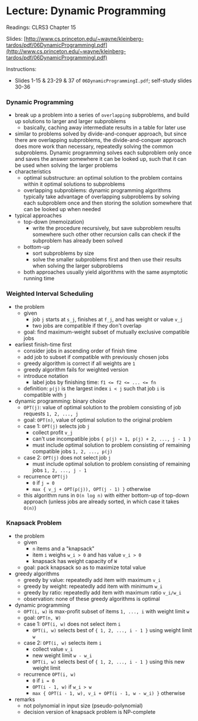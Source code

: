 # Lecture: Dynamic Programming

Readings: CLRS3 Chapter 15

Slides: [http://www.cs.princeton.edu/~wayne/kleinberg-tardos/pdf/06DynamicProgrammingI.pdf](http://www.cs.princeton.edu/~wayne/kleinberg-tardos/pdf/06DynamicProgrammingI.pdf)

Instructions:
  - Slides 1-15 & 23-29 & 37 of ``06DynamicProgrammingI.pdf``; self-study slides 30-36

### Dynamic Programming
- break up a problem into a series of ``overlapping`` subproblems, and build up solutions to larger and larger subproblems
  - basically, caching away intermediate results in a table for later use
- similar to problems solved by divide-and-conquer approach, but since there are overlapping subproblems, the divide-and-conquer approach does more work than necessary, repeatedly solving the common subproblems. Dynamic programming solves each subproblem only once and saves the answer somewhere it can be looked up, such that it can be used when solving the larger problems
- characteristics
  - optimal substructure: an optimal solution to the problem contains within it optimal solutions to subproblems
  - overlapping subproblems: dynamic programming algorithms typically take advantage of overlapping subproblems by solving each subproblem once and then storing the solution somewhere that can be looked up when needed
- typical approaches
  - top-down (memoization)
    - write the procedure recursively, but save subproblem results somewhere such other other recursion calls can check if the subproblem has already been solved
  - bottom-up
    - sort subproblems by size
    - solve the smaller subproblems first and then use their results when solving the larger subproblems
  - both approaches usually yield algorithms with the same asymptotic running time

### Weighted Interval Scheduling
- the problem
  - given
    - job ``j`` starts at ``s_j``, finishes at ``f_j``, and has weight or value ``v_j``
    - two jobs are compatible if they don't overlap
  - goal: find maximum-weight subset of mutually exclusive compatible jobs
- earliest finish-time first
  - consider jobs in ascending order of finish time
  - add job to subset if compatible with previously chosen jobs
  - greedy algorithm is correct if all weights are ``1``
  - greedy algorithm fails for weighted version
  - introduce notation
    - label jobs by finishing time: ``f1 <= f2 <= ... <= fn``
  - definition: ``p(j)`` is the largest index ``i < j`` such that job ``i`` is compatible with ``j``
- dynamic programming: binary choice
  - ``OPT(j)``: value of optimal solution to the problem consisting of job requests ``1, 2, ..., j``
  - goal: ``OPT(n)``, value of optimal solution to the original problem
  - case 1: ``OPT(j)`` selects job ``j``
    - collect profit ``v_j``
    - can't use incompatible jobs ``{ p(j) + 1, p(j) + 2, ..., j - 1 }``
    - must include optimal solution to problem consisting of remaining compatible jobs ``1, 2, ..., p(j)``
  - case 2: ``OPT(j)`` does not select job ``j``
    - must include optimal solution to problem consisting of remaining jobs ``1, 2, ..., j - 1``
  - recurrence ``OPT(j)``
    - ``0`` if ``j = 0``
    - ``max { v_j + OPT(p(j)), OPT(j - 1) }`` otherwise
  - this algorithm runs in ``O(n log n)`` with either bottom-up of top-down approach (unless jobs are already sorted, in which case it takes ``O(n)``)

### Knapsack Problem
- the problem
  - given
    - ``n`` items and a "knapsack"
    - item ``i`` weighs ``w_i > 0`` and has value ``v_i > 0``
    - knapsack has weight capacity of ``W``
  - goal: pack knapsack so as to maximize total value
- greedy algorithms
  - greedy by value: repeatedly add item with maximum ``v_i``
  - greedy by weight: repeatedly add item with minimum ``w_i``
  - greedy by ratio: repeatedly add item with maximum ratio ``v_i/w_i``
  - observation: none of these greedy algorithms is optimal
- dynamic programming
  - ``OPT(i, w)`` is max-profit subset of items ``1, ..., i`` with weight limit ``w``
  - goal: ``OPT(n, W)``
  - case 1: ``OPT(i, w)`` does not select item ``i``
    - ``OPT(i, w)`` selects best of ``{ 1, 2, ..., i - 1 }`` using weight limit ``w``
  - case 2: ``OPT(i, w)`` selects item ``i``
    - collect value ``v_i``
    - new weight limit ``w - w_i``
    - ``OPT(i, w)`` selects best of ``{ 1, 2, ..., i - 1 }`` using this new weight limit
  - recurrence ``OPT(i, w)``
    - ``0`` if ``i = 0``
    - ``OPT(i - 1, w)`` if ``w_i > w``
    - ``max { OPT(i - 1, w), v_i + OPT(i - 1, w - w_i) }`` otherwise
- remarks
  - not polynomial in input size (pseudo-polynomial)
  - decision version of knapsack problem is NP-complete
